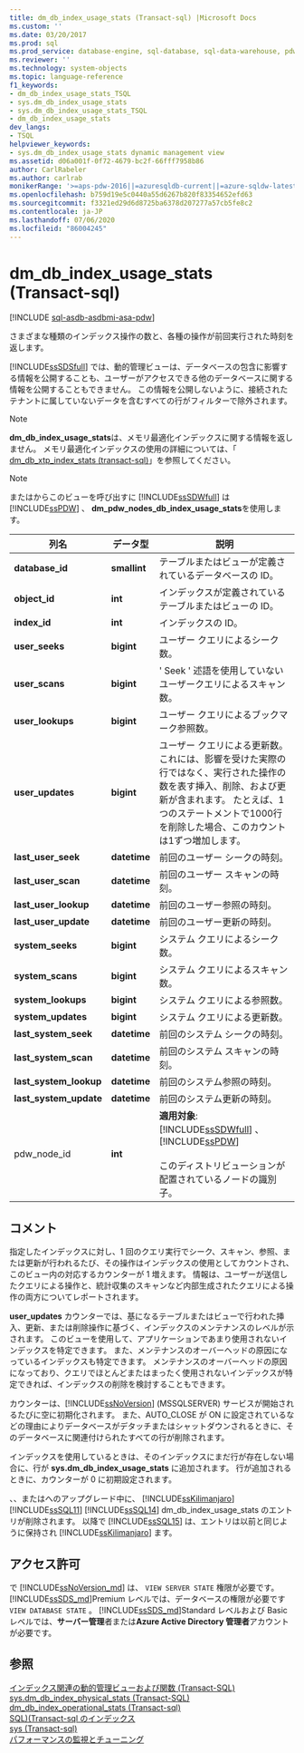 ```yaml
---
title: dm_db_index_usage_stats (Transact-sql) |Microsoft Docs
ms.custom: ''
ms.date: 03/20/2017
ms.prod: sql
ms.prod_service: database-engine, sql-database, sql-data-warehouse, pdw
ms.reviewer: ''
ms.technology: system-objects
ms.topic: language-reference
f1_keywords:
- dm_db_index_usage_stats_TSQL
- sys.dm_db_index_usage_stats
- sys.dm_db_index_usage_stats_TSQL
- dm_db_index_usage_stats
dev_langs:
- TSQL
helpviewer_keywords:
- sys.dm_db_index_usage_stats dynamic management view
ms.assetid: d06a001f-0f72-4679-bc2f-66fff7958b86
author: CarlRabeler
ms.author: carlrab
monikerRange: '>=aps-pdw-2016||=azuresqldb-current||=azure-sqldw-latest||>=sql-server-2016||=sqlallproducts-allversions||>=sql-server-linux-2017||=azuresqldb-mi-current'
ms.openlocfilehash: b759d19e5c0440a55d6267b820f83354652efd63
ms.sourcegitcommit: f3321ed29d6d8725ba6378d207277a57cb5fe8c2
ms.contentlocale: ja-JP
ms.lasthandoff: 07/06/2020
ms.locfileid: "86004245"
---
```

# <a name="sysdm_db_index_usage_stats-transact-sql"></a>dm_db_index_usage_stats (Transact-sql)
[!INCLUDE [sql-asdb-asdbmi-asa-pdw](../../includes/applies-to-version/sql-asdb-asdbmi-asa-pdw.md)]

  さまざまな種類のインデックス操作の数と、各種の操作が前回実行された時刻を返します。  
  
 [!INCLUDE[ssSDSfull](../../includes/sssdsfull-md.md)] では、動的管理ビューは、データベースの包含に影響する情報を公開することも、ユーザーがアクセスできる他のデータベースに関する情報を公開することもできません。 この情報を公開しないように、接続されたテナントに属していないデータを含むすべての行がフィルターで除外されます。  
  
> [!NOTE]  
>  **dm_db_index_usage_stats**は、メモリ最適化インデックスに関する情報を返しません。 メモリ最適化インデックスの使用の詳細については、「 [dm_db_xtp_index_stats &#40;transact-sql&#41;](../../relational-databases/system-dynamic-management-views/sys-dm-db-xtp-index-stats-transact-sql.md)」を参照してください。  
  
> [!NOTE]  
>  またはからこのビューを呼び出すに [!INCLUDE[ssSDWfull](../../includes/sssdwfull-md.md)] は [!INCLUDE[ssPDW](../../includes/sspdw-md.md)] 、 **dm_pdw_nodes_db_index_usage_stats**を使用します。  
  
|列名|データ型|説明|  
|-----------------|---------------|-----------------|  
|**database_id**|**smallint**|テーブルまたはビューが定義されているデータベースの ID。|  
|**object_id**|**int**|インデックスが定義されているテーブルまたはビューの ID。|  
|**index_id**|**int**|インデックスの ID。|  
|**user_seeks**|**bigint**|ユーザー クエリによるシーク数。|  
|**user_scans**|**bigint**|' Seek ' 述語を使用していないユーザークエリによるスキャン数。|  
|**user_lookups**|**bigint**|ユーザー クエリによるブックマーク参照数。|  
|**user_updates**|**bigint**|ユーザー クエリによる更新数。 これには、影響を受けた実際の行ではなく、実行された操作の数を表す挿入、削除、および更新が含まれます。 たとえば、1つのステートメントで1000行を削除した場合、このカウントは1ずつ増加します。|  
|**last_user_seek**|**datetime**|前回のユーザー シークの時刻。|  
|**last_user_scan**|**datetime**|前回のユーザー スキャンの時刻。|  
|**last_user_lookup**|**datetime**|前回のユーザー参照の時刻。|  
|**last_user_update**|**datetime**|前回のユーザー更新の時刻。|  
|**system_seeks**|**bigint**|システム クエリによるシーク数。|  
|**system_scans**|**bigint**|システム クエリによるスキャン数。|  
|**system_lookups**|**bigint**|システム クエリによる参照数。|  
|**system_updates**|**bigint**|システム クエリによる更新数。|  
|**last_system_seek**|**datetime**|前回のシステム シークの時刻。|  
|**last_system_scan**|**datetime**|前回のシステム スキャンの時刻。|  
|**last_system_lookup**|**datetime**|前回のシステム参照の時刻。|  
|**last_system_update**|**datetime**|前回のシステム更新の時刻。|  
|pdw_node_id|**int**|**適用対象**: [!INCLUDE[ssSDWfull](../../includes/sssdwfull-md.md)] 、[!INCLUDE[ssPDW](../../includes/sspdw-md.md)]<br /><br /> このディストリビューションが配置されているノードの識別子。|  
  
## <a name="remarks"></a>コメント  
 指定したインデックスに対し、1 回のクエリ実行でシーク、スキャン、参照、または更新が行われるたび、その操作はインデックスの使用としてカウントされ、このビュー内の対応するカウンターが 1 増えます。 情報は、ユーザーが送信したクエリによる操作と、統計収集のスキャンなど内部生成されたクエリによる操作の両方についてレポートされます。  
  
 **user_updates** カウンターでは、基になるテーブルまたはビューで行われた挿入、更新、または削除操作に基づく、インデックスのメンテナンスのレベルが示されます。 このビューを使用して、アプリケーションであまり使用されないインデックスを特定できます。 また、メンテナンスのオーバーヘッドの原因になっているインデックスも特定できます。 メンテナンスのオーバーヘッドの原因になっており、クエリでほとんどまたはまったく使用されないインデックスが特定できれば、インデックスの削除を検討することもできます。  
  
 カウンターは、[!INCLUDE[ssNoVersion](../../includes/ssnoversion-md.md)] (MSSQLSERVER) サービスが開始されるたびに空に初期化されます。 また、AUTO_CLOSE が ON に設定されているなどの理由によりデータベースがデタッチまたはシャットダウンされるときに、そのデータベースに関連付けられたすべての行が削除されます。  
  
 インデックスを使用しているときは、そのインデックスにまだ行が存在しない場合に、行が **sys.dm_db_index_usage_stats** に追加されます。 行が追加されるときに、カウンターが 0 に初期設定されます。  
  
 、、またはへのアップグレード中に、 [!INCLUDE[ssKilimanjaro](../../includes/sskilimanjaro-md.md)] [!INCLUDE[ssSQL11](../../includes/sssql11-md.md)] [!INCLUDE[ssSQL14](../../includes/sssql14-md.md)] dm_db_index_usage_stats のエントリが削除されます。 以降で [!INCLUDE[ssSQL15](../../includes/sssql15-md.md)] は、エントリは以前と同じように保持され [!INCLUDE[ssKilimanjaro](../../includes/sskilimanjaro-md.md)] ます。  
  
## <a name="permissions"></a>アクセス許可  
で [!INCLUDE[ssNoVersion_md](../../includes/ssnoversion-md.md)] は、 `VIEW SERVER STATE` 権限が必要です。   
[!INCLUDE[ssSDS_md](../../includes/sssds-md.md)]Premium レベルでは、データベースの権限が必要です `VIEW DATABASE STATE` 。 [!INCLUDE[ssSDS_md](../../includes/sssds-md.md)]Standard レベルおよび Basic レベルでは、**サーバー管理**者または**Azure Active Directory 管理者**アカウントが必要です。  
  
## <a name="see-also"></a>参照  

 [インデックス関連の動的管理ビューおよび関数 &#40;Transact-SQL&#41;](../../relational-databases/system-dynamic-management-views/index-related-dynamic-management-views-and-functions-transact-sql.md)   
 [sys.dm_db_index_physical_stats &#40;Transact-SQL&#41;](../../relational-databases/system-dynamic-management-views/sys-dm-db-index-physical-stats-transact-sql.md)   
 [dm_db_index_operational_stats &#40;Transact-sql&#41;](../../relational-databases/system-dynamic-management-views/sys-dm-db-index-operational-stats-transact-sql.md)   
 [SQL&#41;&#40;Transact-sql のインデックス](../../relational-databases/system-catalog-views/sys-indexes-transact-sql.md)   
 [sys &#40;Transact-sql&#41;](../../relational-databases/system-catalog-views/sys-objects-transact-sql.md)   
 [パフォーマンスの監視とチューニング](../../relational-databases/performance/monitor-and-tune-for-performance.md)  
  
  


